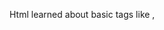 Html 
learned about basic tags like <head>,<title>,<body>,<h1>,<p> etc.....

CSS
learned about padding,margin,border,width,height...
